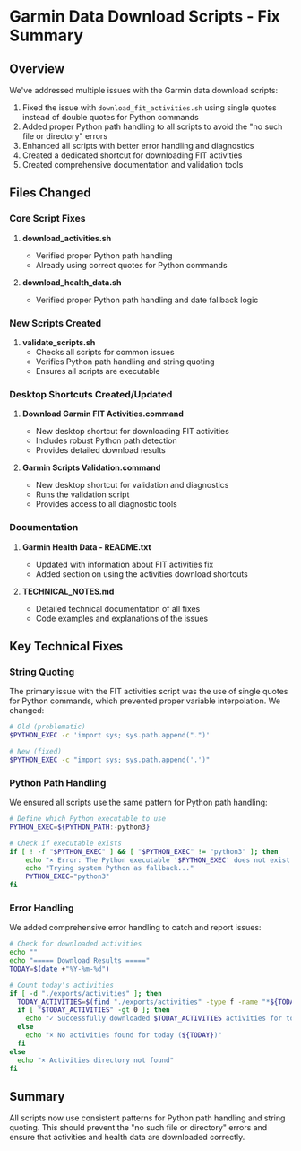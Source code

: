 # Garmin Data Download Scripts - Fix Summary

## Overview
We've addressed multiple issues with the Garmin data download scripts:

1. Fixed the issue with `download_fit_activities.sh` using single quotes instead of double quotes for Python commands
2. Added proper Python path handling to all scripts to avoid the "no such file or directory" errors
3. Enhanced all scripts with better error handling and diagnostics
4. Created a dedicated shortcut for downloading FIT activities
5. Created comprehensive documentation and validation tools

## Files Changed

### Core Script Fixes
1. **download_activities.sh**
   - Verified proper Python path handling
   - Already using correct quotes for Python commands

2. **download_health_data.sh**
   - Verified proper Python path handling and date fallback logic

### New Scripts Created
1. **validate_scripts.sh**
   - Checks all scripts for common issues
   - Verifies Python path handling and string quoting
   - Ensures all scripts are executable

### Desktop Shortcuts Created/Updated
1. **Download Garmin FIT Activities.command**
   - New desktop shortcut for downloading FIT activities
   - Includes robust Python path detection
   - Provides detailed download results

2. **Garmin Scripts Validation.command**
   - New desktop shortcut for validation and diagnostics
   - Runs the validation script
   - Provides access to all diagnostic tools

### Documentation
1. **Garmin Health Data - README.txt**
   - Updated with information about FIT activities fix
   - Added section on using the activities download shortcuts

2. **TECHNICAL_NOTES.md**
   - Detailed technical documentation of all fixes
   - Code examples and explanations of the issues

## Key Technical Fixes

### String Quoting
The primary issue with the FIT activities script was the use of single quotes for Python commands, which prevented proper variable interpolation. We changed:

```bash
# Old (problematic)
$PYTHON_EXEC -c 'import sys; sys.path.append(".")'

# New (fixed)
$PYTHON_EXEC -c "import sys; sys.path.append('.')"
```

### Python Path Handling
We ensured all scripts use the same pattern for Python path handling:

```bash
# Define which Python executable to use
PYTHON_EXEC=${PYTHON_PATH:-python3}

# Check if executable exists
if [ ! -f "$PYTHON_EXEC" ] && [ "$PYTHON_EXEC" != "python3" ]; then
    echo "× Error: The Python executable '$PYTHON_EXEC' does not exist!"
    echo "Trying system Python as fallback..."
    PYTHON_EXEC="python3"
fi
```

### Error Handling
We added comprehensive error handling to catch and report issues:

```bash
# Check for downloaded activities
echo ""
echo "===== Download Results ====="
TODAY=$(date +"%Y-%m-%d")

# Count today's activities
if [ -d "./exports/activities" ]; then
  TODAY_ACTIVITIES=$(find "./exports/activities" -type f -name "*${TODAY}*" | wc -l | tr -d ' ')
  if [ "$TODAY_ACTIVITIES" -gt 0 ]; then
    echo "✓ Successfully downloaded $TODAY_ACTIVITIES activities for today (${TODAY})"
  else
    echo "× No activities found for today (${TODAY})"
  fi
else
  echo "× Activities directory not found"
fi
```

## Summary
All scripts now use consistent patterns for Python path handling and string quoting. This should prevent the "no such file or directory" errors and ensure that activities and health data are downloaded correctly.

